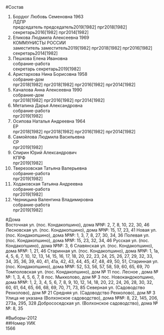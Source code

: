 #Состав  
1. Бордюг Любовь Семеновна 1963  
    ЛДПР  
    председатель председатель2019[1982] прг2018[1982] секретарь2016[1982] прг2014[1982]  
2. Епикова Людмила Алексеевна 1969  
    КОММУНИСТЫ РОССИИ  
    заместитель заместитель2019[1982] прг2018[1982] прг2016[1982] секретарь2014[1982]  
3. Пешкова Елена Ивановна  
    собрание-работа  
    секретарь секретарь2019[1982]  
4. Аристархова Нина Борисовна 1958  
    собрание-дом  
    прг2018[1982] прг2018[1982] прг2016[1982] прг2014[1982]  
5. Качалова Анна Алексеевна 1990  
    собрание-дом  
    прг2018[1982] прг2016[1982] прг2014[1982]  
6. Металина Дарья Александровна  
    собрание-работа  
    прг2019[1982]  
7. Осипова Наталья Андреевна 1964  
    ЕР  
    прг2018[1982] прг2018[1982] прг2016[1982] прг2014[1982]  
8. Самойлова Людмила Васильевна  
    СР  
    прг2019[1982]  
9. Спирин Юрий Александрович  
    КПРФ  
    прг2019[1982]  
10. Тверезовская Татьяна Валерьевна  
    собрание-работа  
    прг2019[1982]  
11. Ходаковская Татьяна Андреевна  
    собрание-работа  
    прг2019[1982]  
12. Черницына Валентина Владимировна  
    собрание-работа  
    прг2019[1982]  
  
#Дома  
Восточная ул. (пос. Кондакопшино), дома №№: 2, 7, 8, 10, 22, 30, 46 Лесновская ул. (пос. Кондакопшино), дома №№: 15, 17, 23, 41 Новая ул. (пос. Кондакопшино), дома №№: 1, 3, 7, 8, 27, 30, 34, 36 Полевая ул. (пос. Кондакопшино), дома №№: 15, 23, 32, 34, 46 Русская ул. (пос. Кондакопшино), дома №№: 3, 6 Славянская ул. (пос. Кондакопшино), дома №№: 1, 21, 46 Старинная ул. (пос. Кондакопшино), дома №№: 1, 1а, 4, 5, 6, 7, 10, 12, 13, 14, 15, 16, 17, 18, 20, 22, 23, 24, 25, 26, 27, 29, 32, 33, 34, 35, 36, 39, 40, 41, 41а, 42, 43, 44, 45, 47, 48, 49, 50, 51,  Старинная ул. (пос. Кондакопшино), дома №№: 52, 53, 56, 57, 58, 59, 60, 65, 69, 70 Томполовская ул. (пос. Кондакопшино), дом № 11 пос. Лесное , дома №№: 1, 3, 4, 5, 6, 7, 8  пос. Мыкколово, дом № 3 пос. Новокандокопшино, дома №№: 1, 2, 3, 4, 5, 6, 7, 8, 9, 10, 12, 14, 18, 20, 22, 24, 26, 28, 30, 32, 60, 61, 64, 65, 66, 68, 69, 70, 71, 73, 85 Северная ул. (Садоводство Рехколово), дом № 21 Средняя ул. (Садоводство Рехколово), дом № 3 Улица не указана (Волхонское садоводство), дома №№: 8, 22, 145, 206, 273а, 295, 328 Добрососедская ул. (Волхонское садоводство), дома №№: 8, 35  
  
#Выборы-2012  
##Номер УИК  
1566  
